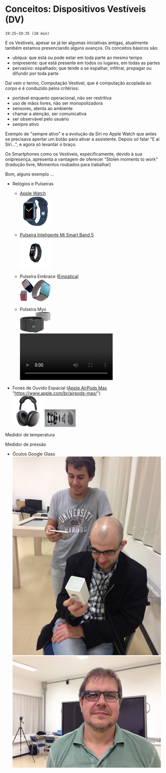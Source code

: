 # Conceitos: Dispositivos Vestíveis (DV)

    19:25~19:35 (10 min)  

E os Vestíveis, apesar se já ter algumas iniciativas antigas, atualmente também estamos presenciando alguns avanços. Os conceitos básicos são:

- ubíqua: que está ou pode estar em toda parte ao mesmo tempo  
- onipresente: que está presente em todos os lugares, em todas as partes  
- pervasivo: espalhado; que tende a se espalhar, infiltrar, propagar ou difundir por toda parte  

Daí vem o termo, Computação Vestível, que é computação acoplada ao corpo e é conduzido pelos critérios:

- portável enquanto operacional, não ser restritiva  
- uso de mãos livres, não ser monopolizadora  
- sensores, atenta ao ambiente  
- chamar a atenção, ser comunicativa  
- ser observável pelo usuário  
- sempre ativo  

Exemplo de "sempre ativo" e a evolução da Siri no Apple Watch que antes se precisava apertar um botão para ativar a assistente. Depois só falar "E aí Siri...", e agora só levantar o braço.  

Os Smartphones como os Vestíveis, especificamente, devido à sua onipresença, apresenta a vantagem de oferecer “Stolen moments to work” (tradução livre, Momentos roubados para trabalhar)   

Bom, alguns exemplo ...

- Relógios e Pulseiras
  - [Apple Watch](<https://www.apple.com/br/watch/?afid=p238%7CsY3xpZTe6-dc_mtid_1870765e38482_pcrid_587962401790_pgrid_121684992424_&cid=aos-br-kwgo-watch--slid---product-> "Apple Watch")  
![Apple Watch](./DispositivosVestiveis_imgs/AppleWatch.png "Apple Watch")  

  - [Pulseira Inteligente Mi Smart Band 5](<https://xiaomidobrasil.com/products/mi-smart-band-5-versao-global?_pos=1&_sid=69c651e06&_ss=r&variant=36268456476837&gclid=CjwKCAjwur-SBhB6EiwA5sKtjnmwPjnyFjfCK2l7M56I_tqHxQv4-203etsFEbZeTrg_btUiF_4cyBoCdN4QAvD_BwE> "Pulseira Inteligente Mi Smart Band 5")  
![Pulseira Mi](./DispositivosVestiveis_imgs/BracaderiraMI.png "Pulseira Mi")  

  - Pulseira Embrace ([Empatica](<https://www.empatica.com/> "Empatica"))  
![Pulseira Embrace](./DispositivosVestiveis_imgs/BracaderiraEmbrace.png "Pulseira Embrace")  

  - Pulseira Myo  
![Pulseira Myo](./DispositivosVestiveis_imgs/BracaderiraMyo.png "Pulseira Myo")  
![Pulseira Myo Dalton](../HardwareExemplos/ExemplosInternos/BracadeiraMyo.mov  "Pulseira Myo Dalton")  

- Fones de Ouvido Espacial ([Apple AirPods Max](<https://www.apple.com/br/airpods-max/>) "https://www.apple.com/br/airpods-max/")  
![Apple AirPods Max](./DispositivosVestiveis_imgs/AppleAirPodsMax.png "Apple AirPods Max")
![Apple AirPods Max](./DispositivosVestiveis_imgs/AppleAirPodsMax_Interno.png "Apple AirPods Max")  

Medidor de temperatura

Medidor de pressão

- Óculos Google Glass
![Google Glass Aluno](./DispositivosVestiveis_imgs/GloogleGlass_Aluno.png "Google Glass Aluno")
![Google Glass Dalton](./DispositivosVestiveis_imgs/GloogleGlass_Dalton.png "Google Glass Dalton")  
